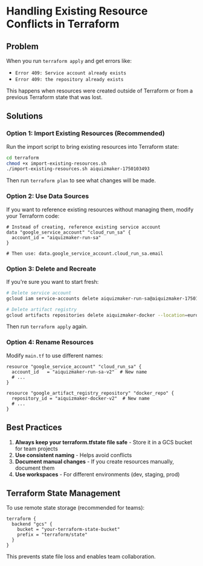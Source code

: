 # Handling Existing Resource Conflicts in Terraform

## Problem
When you run `terraform apply` and get errors like:
- `Error 409: Service account already exists`
- `Error 409: the repository already exists`

This happens when resources were created outside of Terraform or from a previous Terraform state that was lost.

## Solutions

### Option 1: Import Existing Resources (Recommended)

Run the import script to bring existing resources into Terraform state:

```bash
cd terraform
chmod +x import-existing-resources.sh
./import-existing-resources.sh aiquizmaker-1750103493
```

Then run `terraform plan` to see what changes will be made.

### Option 2: Use Data Sources

If you want to reference existing resources without managing them, modify your Terraform code:

```hcl
# Instead of creating, reference existing service account
data "google_service_account" "cloud_run_sa" {
  account_id = "aiquizmaker-run-sa"
}

# Then use: data.google_service_account.cloud_run_sa.email
```

### Option 3: Delete and Recreate

If you're sure you want to start fresh:

```bash
# Delete service account
gcloud iam service-accounts delete aiquizmaker-run-sa@aiquizmaker-1750103493.iam.gserviceaccount.com

# Delete artifact registry
gcloud artifacts repositories delete aiquizmaker-docker --location=europe-west4
```

Then run `terraform apply` again.

### Option 4: Rename Resources

Modify `main.tf` to use different names:

```hcl
resource "google_service_account" "cloud_run_sa" {
  account_id   = "aiquizmaker-run-sa-v2"  # New name
  # ...
}

resource "google_artifact_registry_repository" "docker_repo" {
  repository_id = "aiquizmaker-docker-v2"  # New name
  # ...
}
```

## Best Practices

1. **Always keep your terraform.tfstate file safe** - Store it in a GCS bucket for team projects
2. **Use consistent naming** - Helps avoid conflicts
3. **Document manual changes** - If you create resources manually, document them
4. **Use workspaces** - For different environments (dev, staging, prod)

## Terraform State Management

To use remote state storage (recommended for teams):

```hcl
terraform {
  backend "gcs" {
    bucket = "your-terraform-state-bucket"
    prefix = "terraform/state"
  }
}
```

This prevents state file loss and enables team collaboration. 